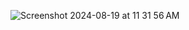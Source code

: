 ![Screenshot 2024-08-19 at 11 31 56 AM](https://github.com/user-attachments/assets/c4ec0538-8fe2-4074-83d7-84a126638bd8)
